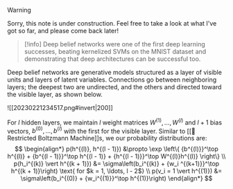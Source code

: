 > [!warning]
> Sorry, this note is under construction. Feel free to take a look at what I've got so far, and please come back later!

> [!info]
> Deep belief networks were one of the first deep learning successes, beating kernelized SVMs on the MNIST dataset and demonstrating that deep architectures can be successful too.

Deep belief networks are generative models structured as a layer of visible units and layers of latent variables. Connections go between neighboring layers; the deepest two are undirected, and the others and directed toward the visible layer, as shown below.

![[20230221234517.png#invert|200]]

For $l$ hidden layers, we maintain $l$ weight matrices $W^{(1)}, \ldots, W^{(l)}$ and $l + 1$ bias vectors, $b^{(0)}, \ldots, b^{(l)}$ with the first for the visible layer. Similar to [[🚫 Restricted Boltzmann Machine]]s, we our probability distributions are: 
$$
\begin{align*} p(h^{(l)}, h^{(l - 1)}) &\propto \exp \left\{ {b^{(l)}}^\top h^{(l)} + {b^{(l - 1)}}^\top h^{(l - 1)} + {h^{(l - 1)}}^\top W^{(l)}h^{(l)} \right\} \\ p(h_i^{(k)} \vert h^{(k + 1)}) &= \sigma\left(b_i^{(k)} + {w_i ^{(k+1)}}^\top h^{(k + 1)}\right) \text{ for $k = 1, \ldots, l - 2$} \\ p(v_i = 1 \vert h^{(1)}) &= \sigma\left(b_i^{(0)} + {w_i^{(1)}}^\top h^{(1)}\right) \end{align*}
$$
